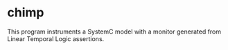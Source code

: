chimp
=====

This program instruments a SystemC model with a monitor generated from Linear Temporal Logic assertions.